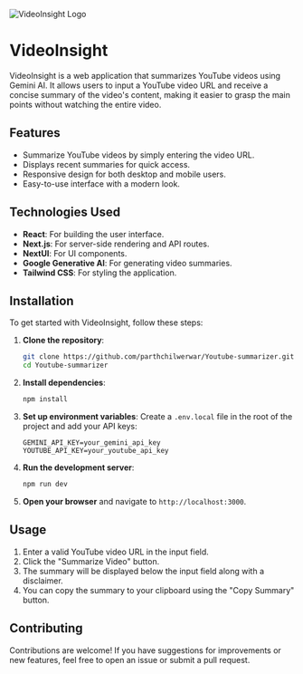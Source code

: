 ![VideoInsight Logo](app/favicon.ico) 

# VideoInsight

VideoInsight is a web application that summarizes YouTube videos using Gemini AI. It allows users to input a YouTube video URL and receive a concise summary of the video's content, making it easier to grasp the main points without watching the entire video.

## Features

- Summarize YouTube videos by simply entering the video URL.
- Displays recent summaries for quick access.
- Responsive design for both desktop and mobile users.
- Easy-to-use interface with a modern look.

## Technologies Used

- **React**: For building the user interface.
- **Next.js**: For server-side rendering and API routes.
- **NextUI**: For UI components.
- **Google Generative AI**: For generating video summaries.
- **Tailwind CSS**: For styling the application.

## Installation

To get started with VideoInsight, follow these steps:

1. **Clone the repository**:
   ```bash
   git clone https://github.com/parthchilwerwar/Youtube-summarizer.git
   cd Youtube-summarizer
   ```

2. **Install dependencies**:
   ```bash
   npm install
   ```

3. **Set up environment variables**:
   Create a `.env.local` file in the root of the project and add your API keys:
   ```plaintext
   GEMINI_API_KEY=your_gemini_api_key
   YOUTUBE_API_KEY=your_youtube_api_key
   ```

4. **Run the development server**:
   ```bash
   npm run dev
   ```

5. **Open your browser** and navigate to `http://localhost:3000`.

## Usage

1. Enter a valid YouTube video URL in the input field.
2. Click the "Summarize Video" button.
3. The summary will be displayed below the input field along with a disclaimer.
4. You can copy the summary to your clipboard using the "Copy Summary" button.

## Contributing

Contributions are welcome! If you have suggestions for improvements or new features, feel free to open an issue or submit a pull request.

